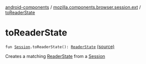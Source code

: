 [android-components](../index.md) / [mozilla.components.browser.session.ext](index.md) / [toReaderState](./to-reader-state.md)

# toReaderState

`fun `[`Session`](../mozilla.components.browser.session/-session/index.md)`.toReaderState(): `[`ReaderState`](../mozilla.components.browser.state.state/-reader-state/index.md) [(source)](https://github.com/mozilla-mobile/android-components/blob/master/components/browser/session/src/main/java/mozilla/components/browser/session/ext/SessionExtensions.kt#L53)

Creates a matching [ReaderState](../mozilla.components.browser.state.state/-reader-state/index.md) from a [Session](../mozilla.components.browser.session/-session/index.md)

